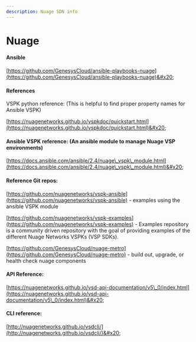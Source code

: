```yaml
---
description: Nuage SDN info
---
```


# Nuage

#### Ansible&#x20;

[https://github.com/GenesysCloud/ansible-playbooks-nuage](https://github.com/GenesysCloud/ansible-playbooks-nuage)&#x20;

#### References&#x20;

VSPK python reference: (This is helpful to find proper property names for Ansible VSPK) \
&#x20;

[https://nuagenetworks.github.io/vspkdoc/quickstart.html](https://nuagenetworks.github.io/vspkdoc/quickstart.html)&#x20;

#### Ansible VSPK reference: (An ansible module to manage Nuage VSP environments)&#x20;

[https://docs.ansible.com/ansible/2.4/nuage\_vspk\_module.html](https://docs.ansible.com/ansible/2.4/nuage\_vspk\_module.html)&#x20;

#### Reference Git repos: &#x20;

[https://github.com/nuagenetworks/vspk-ansible](https://github.com/nuagenetworks/vspk-ansible) - examples using the ansible VSPK module&#x20;

[https://github.com/nuagenetworks/vspk-examples](https://github.com/nuagenetworks/vspk-examples) - Examples repository is a community driven repository with the goal of providing examples of the different Nuage Networks VSPKs (VSP SDKs).&#x20;

[https://github.com/GenesysCloud/nuage-metro](https://github.com/GenesysCloud/nuage-metro) - build out, upgrade, or health check nuage components&#x20;

#### API Reference: &#x20;

[https://nuagenetworks.github.io/vsd-api-documentation/v5\_0/index.html](https://nuagenetworks.github.io/vsd-api-documentation/v5\_0/index.html)&#x20;

#### CLI reference:&#x20;

[http://nuagenetworks.github.io/vsdcli/](http://nuagenetworks.github.io/vsdcli/)&#x20;

